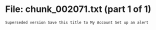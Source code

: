 ﻿# File: chunk_002071.txt (part 1 of 1)
```
Superseded version Save this title to My Account Set up an alert
```

